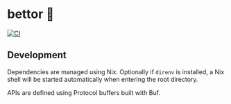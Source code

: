# bettor 🎲

[![CI](https://github.com/elh/bettor/actions/workflows/ci.yaml/badge.svg?branch=main)](https://github.com/elh/bettor/actions/workflows/ci.yaml)

## Development

Dependencies are managed using Nix. Optionally if `direnv` is installed, a Nix shell will be started automatically when entering the root directory.

APIs are defined using Protocol buffers built with Buf.
